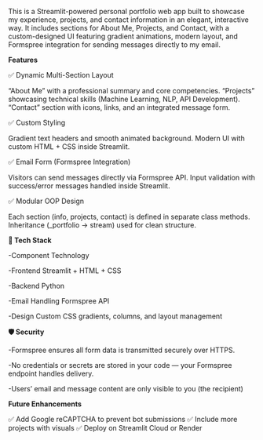 This is a Streamlit-powered personal portfolio web app built to showcase my experience, projects, and contact information in an elegant, interactive way.
It includes sections for About Me, Projects, and Contact, with a custom-designed UI featuring gradient animations, modern layout, and Formspree integration for sending messages directly to my email.

**Features**

✅ Dynamic Multi-Section Layout

“About Me” with a professional summary and core competencies.
“Projects” showcasing technical skills (Machine Learning, NLP, API Development).
“Contact” section with icons, links, and an integrated message form.

✅ Custom Styling

Gradient text headers and smooth animated background.
Modern UI with custom HTML + CSS inside Streamlit.

✅ Email Form (Formspree Integration)

Visitors can send messages directly via Formspree API.
Input validation with success/error messages handled inside Streamlit.

✅ Modular OOP Design

Each section (info, projects, contact) is defined in separate class methods.
Inheritance (_portfolio → stream) used for clean structure.

**🧠 Tech Stack**

-Component	Technology

-Frontend	Streamlit + HTML + CSS

-Backend	Python

-Email Handling	Formspree API

-Design	Custom CSS gradients, columns, and layout management

**🛡️ Security**

-Formspree ensures all form data is transmitted securely over HTTPS.

-No credentials or secrets are stored in your code — your Formspree endpoint handles delivery.

-Users’ email and message content are only visible to you (the recipient)

**Future Enhancements**

✅ Add Google reCAPTCHA to prevent bot submissions
✅ Include more projects with visuals
✅ Deploy on Streamlit Cloud or Render


